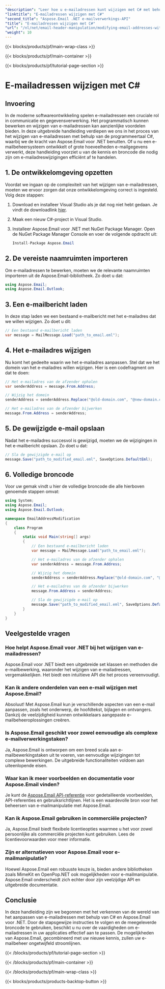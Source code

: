 ```yaml
---
"description": "Leer hoe u e-mailadressen kunt wijzigen met C# met behulp van Aspose.Email voor .NET. Volg deze stapsgewijze handleiding om e-mailadressen effectief te bewerken."
"linktitle": "E-mailadressen wijzigen met C#"
"second_title": "Aspose.Email .NET e-mailverwerkings-API"
"title": "E-mailadressen wijzigen met C#"
"url": "/nl/net/email-header-manipulation/modifying-email-addresses-with-csharp/"
"weight": 10
---
```


{{< blocks/products/pf/main-wrap-class >}}

{{< blocks/products/pf/main-container >}}

{{< blocks/products/pf/tutorial-page-section >}}

# E-mailadressen wijzigen met C#


## Invoering

In de moderne softwareontwikkeling spelen e-mailadressen een cruciale rol in communicatie en gegevensverwerking. Het programmatisch kunnen bewerken en wijzigen van e-mailadressen kan aanzienlijke voordelen bieden. In deze uitgebreide handleiding verdiepen we ons in het proces van het wijzigen van e-mailadressen met behulp van de programmeertaal C#, waarbij we de kracht van Aspose.Email voor .NET benutten. Of u nu een e-mailbeheersysteem ontwikkelt of grote hoeveelheden e-mailgegevens verwerkt, deze handleiding voorziet u van de kennis en broncode die nodig zijn om e-mailadreswijzigingen efficiënt af te handelen.


## 1. De ontwikkelomgeving opzetten

Voordat we ingaan op de complexiteit van het wijzigen van e-mailadressen, moeten we ervoor zorgen dat onze ontwikkelomgeving correct is ingesteld. Volg deze stappen:

1. Download en installeer Visual Studio als je dat nog niet hebt gedaan. Je vindt de downloadlink [hier](https://visualstudio.microsoft.com/downloads/).

2. Maak een nieuw C#-project in Visual Studio.

3. Installeer Aspose.Email voor .NET met NuGet Package Manager. Open de NuGet Package Manager Console en voer de volgende opdracht uit:
   
   ```csharp
   Install-Package Aspose.Email
   ```

## 2. De vereiste naamruimten importeren

Om e-mailadressen te bewerken, moeten we de relevante naamruimten importeren uit de Aspose.Email-bibliotheek. Zo doet u dat:

```csharp
using Aspose.Email;
using Aspose.Email.Outlook;
```

## 3. Een e-mailbericht laden

In deze stap laden we een bestaand e-mailbericht met het e-mailadres dat we willen wijzigen. Zo doet u dit:

```csharp
// Een bestaand e-mailbericht laden
var message = MailMessage.Load("path_to_email.eml");
```

## 4. Het e-mailadres wijzigen

Nu komt het gedeelte waarin we het e-mailadres aanpassen. Stel dat we het domein van het e-mailadres willen wijzigen. Hier is een codefragment om dat te doen:

```csharp
// Het e-mailadres van de afzender ophalen
var senderAddress = message.From.Address;

// Wijzig het domein
senderAddress = senderAddress.Replace("@old-domain.com", "@new-domain.com");

// Het e-mailadres van de afzender bijwerken
message.From.Address = senderAddress;
```

## 5. De gewijzigde e-mail opslaan

Nadat het e-mailadres succesvol is gewijzigd, moeten we de wijzigingen in het e-mailbericht opslaan. Zo doet u dat:

```csharp
// Sla de gewijzigde e-mail op
message.Save("path_to_modified_email.eml", SaveOptions.DefaultEml);
```

## 6. Volledige broncode

Voor uw gemak vindt u hier de volledige broncode die alle hierboven genoemde stappen omvat:

```csharp
using System;
using Aspose.Email;
using Aspose.Email.Outlook;

namespace EmailAddressModification
{
    class Program
    {
        static void Main(string[] args)
        {
            // Een bestaand e-mailbericht laden
            var message = MailMessage.Load("path_to_email.eml");

            // Het e-mailadres van de afzender ophalen
            var senderAddress = message.From.Address;

            // Wijzig het domein
            senderAddress = senderAddress.Replace("@old-domain.com", "@new-domain.com");

            // Het e-mailadres van de afzender bijwerken
            message.From.Address = senderAddress;

            // Sla de gewijzigde e-mail op
            message.Save("path_to_modified_email.eml", SaveOptions.DefaultEml);
        }
    }
}
```

## Veelgestelde vragen

### Hoe helpt Aspose.Email voor .NET bij het wijzigen van e-mailadressen?

Aspose.Email voor .NET biedt een uitgebreide set klassen en methoden die e-mailbewerking, waaronder het wijzigen van e-mailadressen, vergemakkelijken. Het biedt een intuïtieve API die het proces vereenvoudigt.

### Kan ik andere onderdelen van een e-mail wijzigen met Aspose.Email?

Absoluut! Met Aspose.Email kun je verschillende aspecten van een e-mail aanpassen, zoals het onderwerp, de hoofdtekst, bijlagen en ontvangers. Dankzij de veelzijdigheid kunnen ontwikkelaars aangepaste e-mailbeheeroplossingen creëren.

### Is Aspose.Email geschikt voor zowel eenvoudige als complexe e-mailverwerkingstaken?

Ja, Aspose.Email is ontworpen om een breed scala aan e-mailbewerkingstaken uit te voeren, van eenvoudige wijzigingen tot complexe bewerkingen. De uitgebreide functionaliteiten voldoen aan uiteenlopende eisen.

### Waar kan ik meer voorbeelden en documentatie voor Aspose.Email vinden?

Je kunt de [Aspose.Email API-referentie](https://reference.aspose.com/email/net/) voor gedetailleerde voorbeelden, API-referenties en gebruiksrichtlijnen. Het is een waardevolle bron voor het beheersen van e-mailmanipulatie met Aspose.Email.

### Kan ik Aspose.Email gebruiken in commerciële projecten?

Ja, Aspose.Email biedt flexibele licentieopties waarmee u het voor zowel persoonlijke als commerciële projecten kunt gebruiken. Lees de licentievoorwaarden voor meer informatie.

### Zijn er alternatieven voor Aspose.Email voor e-mailmanipulatie?

Hoewel Aspose.Email een robuuste keuze is, bieden andere bibliotheken zoals MimeKit en OpenPop.NET ook mogelijkheden voor e-mailmanipulatie. Aspose.Email onderscheidt zich echter door zijn veelzijdige API en uitgebreide documentatie.

## Conclusie

In deze handleiding zijn we begonnen met het verkennen van de wereld van het aanpassen van e-mailadressen met behulp van C# en Aspose.Email voor .NET. Door de stapsgewijze instructies te volgen en de meegeleverde broncode te gebruiken, beschikt u nu over de vaardigheden om e-mailadressen in uw applicaties effectief aan te passen. De mogelijkheden van Aspose.Email, gecombineerd met uw nieuwe kennis, zullen uw e-mailbeheer ongetwijfeld stroomlijnen.

{{< /blocks/products/pf/tutorial-page-section >}}

{{< /blocks/products/pf/main-container >}}

{{< /blocks/products/pf/main-wrap-class >}}

{{< blocks/products/products-backtop-button >}}